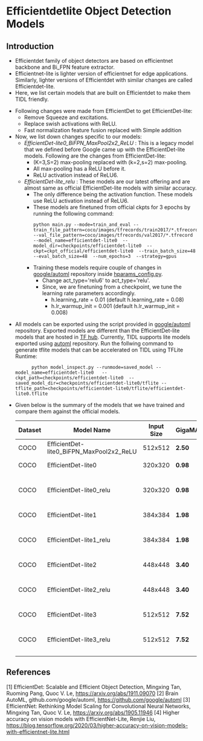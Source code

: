 # Efficientdetlite Object Detection Models

## Introduction
* Efficientdet family of object detectors are based on efficientnet backbone and Bi_FPN feature extractor.<br>
* Efficientnet-lite is lighter version of efficientnet for edge applications. Similarly, lighter versions of Efficientdet with similar changes are called Efficientdet-lite. 
* Here, we list certain models that are built on Efficientdet to make them TIDL friendly.
- Following changes were made from EfficientDet to get EfficientDet-lite:
    * Remove Squeeze and excitations.
    * Replace swish activations with ReLU.
    * Fast normalization feature fusion replaced with Simple addition
- Now, we list down changes specific to our models:
  * *EfficientDet-lite0_BiFPN_MaxPool2x2_ReLU* : This is a legacy model that we defined before Google came up with the EfficientDet-lite models. Following are the changes from  EfficientDet-lite:
    * (K=3,S=2) max-pooling replaced with (k=2,s=2) max-pooling.  
    * All max-pooling has a ReLU before it. 
    * ReLU activation instead of ReLU6.
  * *EfficientDet-lite_relu* : These models are our latest offering and are almost same as official EfficientDet-lite models with similar accuracy. 
    * The only difference being the activation function. These models use ReLU activation instead of ReLU6.
    * These models are finetuned from official ckpts for 3 epochs by running the following command:
      ```
      python main.py --mode=train_and_eval --train_file_pattern=coco/images/tfrecords/train2017/*.tfrecord --val_file_pattern=coco/images/tfrecords/val2017/*.tfrecord --model_name=efficientdet-lite0  --model_dir=checkpoints/efficientdet-lite0  --ckpt=ckpt_official/efficientdet-lite0  --train_batch_size=48  --eval_batch_size=48  --num_epochs=3  --strategy=gpus
      ```
    * Training these models require couple of changes in [google/automl](https://github.com/google/automl/tree/master/efficientdet) repository inside [hparams_config.py](https://github.com/google/automl/blob/master/efficientdet/hparams_config.py).
        * Change act_type='relu6' to act_type='relu'.
        * Since, we are finetuning from a checkpoint, we tune the learning rate parameters accordingly.
          * h.learning_rate = 0.01 (default h.learning_rate = 0.08)
          * h.lr_warmup_init = 0.001 (default h.lr_warmup_init = 0.008)

* All models can be exported using the script provided in [google/automl](https://github.com/google/automl/tree/master/efficientdet)  repository. Exported models are different than the EfficientDet-lite models that are hosted in [TF hub](https://hub.tensorflow.google.cn/tensorflow/efficientdet/lite0/detection/1). Currently, TIDL supports lite models exported using [automl](https://github.com/google/automl/tree/master/efficientdet) repository. Run the follwing command to generate tflite models that can be accelerated on TIDL using TFLite Runtime: 
  ```
        python model_inspect.py --runmode=saved_model --model_name=efficientdet-lite0   --ckpt_path=checkpoints/efficientdet-lite0  --saved_model_dir=checkpoints/efficientdet-lite0/tflite --tflite_path=checkpoints/efficientdet-lite0/tflite/efficientdet-lite0.tflite
  ```
* Given below is the summary of the models that we have trained and compare them against the official models.

    |Dataset |Model Name                              |Input Size |GigaMACS  |AP[0.5:0.95]|Available|Notes |
    |--------|----------------------------------------|-----------|----------|--------------------|---|----- |
    |COCO    |EfficientDet-lite0_BiFPN_MaxPool2x2_ReLU|512x512    |**2.50**  |33.61               |Y|Legacy model|
    |COCO    |EfficientDet-lite0                      |320x320    |**0.98**  |26.41               | |Official model|
    |COCO    |EfficientDet-lite0_relu                 |320x320    |**0.98**  |26.3                | |Finetuned from official ckpt|
    |COCO    |EfficientDet-lite1                      |384x384    |**1.98**  |31.50               | |Official model|
    |COCO    |EfficientDet-lite1_relu                 |384x384    |**1.98**  |31.79               |Y|Finetuned from official ckpt|
    |COCO    |EfficientDet-lite2                      |448x448    |**3.40**  |35.06               | |Official model|
    |COCO    |EfficientDet-lite2_relu                 |448x448    |**3.40**  |35.52               | |Finetuned from official ckpt|
    |COCO    |EfficientDet-lite3                      |512x512    |**7.52**  |38.77               | |Official model|
    |COCO    |EfficientDet-lite3_relu                 |512x512    |**7.52**  |38.33               |Y| Finetuned from official ckpt        |      |


## References

[1] EfficientDet: Scalable and Efficient Object Detection, Mingxing Tan, Ruoming Pang, Quoc V. Le, https://arxiv.org/abs/1911.09070 
[2] Brain AutoML, github.com/google/automl, https://github.com/google/automl
[3] EfficientNet: Rethinking Model Scaling for Convolutional Neural Networks, Mingxing Tan, Quoc V. Le, https://arxiv.org/abs/1905.11946
[4] Higher accuracy on vision models with EfficientNet-Lite, Renjie Liu, https://blog.tensorflow.org/2020/03/higher-accuracy-on-vision-models-with-efficientnet-lite.html
